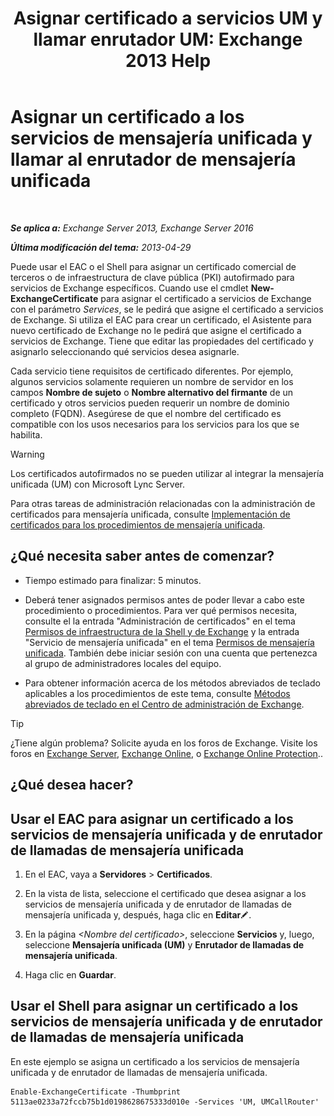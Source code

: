 ﻿---
title: 'Asignar certificado a servicios UM y llamar enrutador UM: Exchange 2013 Help'
TOCTitle: Asignar un certificado a los servicios de mensajería unificada y llamar al enrutador de mensajería unificada
ms:assetid: 8a900e5f-9779-4213-92d7-ec157b15fbc5
ms:mtpsurl: https://technet.microsoft.com/es-es/library/Dn205140(v=EXCHG.150)
ms:contentKeyID: 54652445
ms.date: 05/22/2018
mtps_version: v=EXCHG.150
ms.translationtype: MT
---

# Asignar un certificado a los servicios de mensajería unificada y llamar al enrutador de mensajería unificada

 

_**Se aplica a:** Exchange Server 2013, Exchange Server 2016_

_**Última modificación del tema:** 2013-04-29_

Puede usar el EAC o el Shell para asignar un certificado comercial de terceros o de infraestructura de clave pública (PKI) autofirmado para servicios de Exchange específicos. Cuando use el cmdlet **New-ExchangeCertificate** para asignar el certificado a servicios de Exchange con el parámetro *Services*, se le pedirá que asigne el certificado a servicios de Exchange. Si utiliza el EAC para crear un certificado, el Asistente para nuevo certificado de Exchange no le pedirá que asigne el certificado a servicios de Exchange. Tiene que editar las propiedades del certificado y asignarlo seleccionando qué servicios desea asignarle.

Cada servicio tiene requisitos de certificado diferentes. Por ejemplo, algunos servicios solamente requieren un nombre de servidor en los campos **Nombre de sujeto** o **Nombre alternativo del firmante** de un certificado y otros servicios pueden requerir un nombre de dominio completo (FQDN). Asegúrese de que el nombre del certificado es compatible con los usos necesarios para los servicios para los que se habilita.


> [!WARNING]
> Los certificados autofirmados no se pueden utilizar al integrar la mensajería unificada (UM) con Microsoft Lync Server.



Para otras tareas de administración relacionadas con la administración de certificados para mensajería unificada, consulte [Implementación de certificados para los procedimientos de mensajería unificada](deploying-certificates-for-um-procedures-exchange-2013-help.md).

## ¿Qué necesita saber antes de comenzar?

  - Tiempo estimado para finalizar: 5 minutos.

  - Deberá tener asignados permisos antes de poder llevar a cabo este procedimiento o procedimientos. Para ver qué permisos necesita, consulte el la entrada "Administración de certificados" en el tema [Permisos de infraestructura de la Shell y de Exchange](exchange-and-shell-infrastructure-permissions-exchange-2013-help.md) y la entrada "Servicio de mensajería unificada" en el tema [Permisos de mensajería unificada](unified-messaging-permissions-exchange-2013-help.md). También debe iniciar sesión con una cuenta que pertenezca al grupo de administradores locales del equipo.

  - Para obtener información acerca de los métodos abreviados de teclado aplicables a los procedimientos de este tema, consulte [Métodos abreviados de teclado en el Centro de administración de Exchange](keyboard-shortcuts-in-the-exchange-admin-center-exchange-online-protection-help.md).


> [!TIP]
> ¿Tiene algún problema? Solicite ayuda en los foros de Exchange. Visite los foros en <A href="https://go.microsoft.com/fwlink/p/?linkid=60612">Exchange Server</A>, <A href="https://go.microsoft.com/fwlink/p/?linkid=267542">Exchange Online</A>, o <A href="https://go.microsoft.com/fwlink/p/?linkid=285351">Exchange Online Protection</A>..



## ¿Qué desea hacer?

## Usar el EAC para asignar un certificado a los servicios de mensajería unificada y de enrutador de llamadas de mensajería unificada

1.  En el EAC, vaya a **Servidores** \> **Certificados**.

2.  En la vista de lista, seleccione el certificado que desea asignar a los servicios de mensajería unificada y de enrutador de llamadas de mensajería unificada y, después, haga clic en **Editar**![Icono Editar](images/Bb124582.6f53ccb2-1f13-4c02-bea0-30690e6ea71d(EXCHG.150).gif "Icono Editar").

3.  En la página *\<Nombre del certificado\>*, seleccione **Servicios** y, luego, seleccione **Mensajería unificada (UM)** y **Enrutador de llamadas de mensajería unificada**.

4.  Haga clic en **Guardar**.

## Usar el Shell para asignar un certificado a los servicios de mensajería unificada y de enrutador de llamadas de mensajería unificada

En este ejemplo se asigna un certificado a los servicios de mensajería unificada y de enrutador de llamadas de mensajería unificada.

    Enable-ExchangeCertificate -Thumbprint 5113ae0233a72fccb75b1d0198628675333d010e -Services 'UM, UMCallRouter'

